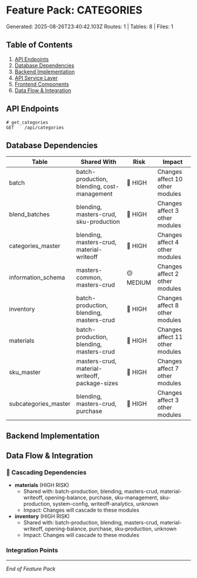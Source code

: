 # Feature Pack: CATEGORIES
Generated: 2025-08-26T23:40:42.103Z
Routes: 1 | Tables: 8 | Files: 1

## Table of Contents
1. [API Endpoints](#api-endpoints)
2. [Database Dependencies](#database-dependencies)
3. [Backend Implementation](#backend-implementation)
4. [API Service Layer](#api-service-layer)
5. [Frontend Components](#frontend-components)
6. [Data Flow & Integration](#data-flow--integration)

## API Endpoints
```
# get_categories
GET    /api/categories
```

## Database Dependencies
| Table | Shared With | Risk | Impact |
|-------|-------------|------|--------|
| batch | batch-production, blending, cost-management | 🔴 HIGH | Changes affect 10 other modules |
| blend_batches | blending, masters-crud, sku-production | 🔴 HIGH | Changes affect 3 other modules |
| categories_master | blending, masters-crud, material-writeoff | 🔴 HIGH | Changes affect 4 other modules |
| information_schema | masters-common, masters-crud | 🟡 MEDIUM | Changes affect 2 other modules |
| inventory | batch-production, blending, masters-crud | 🔴 HIGH | Changes affect 8 other modules |
| materials | batch-production, blending, masters-crud | 🔴 HIGH | Changes affect 11 other modules |
| sku_master | masters-crud, material-writeoff, package-sizes | 🔴 HIGH | Changes affect 7 other modules |
| subcategories_master | blending, masters-crud, purchase | 🔴 HIGH | Changes affect 3 other modules |

## Backend Implementation

## Data Flow & Integration
### 🔗 Cascading Dependencies
- **materials** (HIGH RISK)
  - Shared with: batch-production, blending, masters-crud, material-writeoff, opening-balance, purchase, sku-management, sku-production, system-config, writeoff-analytics, unknown
  - Impact: Changes will cascade to these modules
- **inventory** (HIGH RISK)
  - Shared with: batch-production, blending, masters-crud, material-writeoff, opening-balance, purchase, sku-production, unknown
  - Impact: Changes will cascade to these modules

### Integration Points

---
*End of Feature Pack*